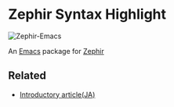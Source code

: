 # Zephir Syntax Highlight

![Zephir-Emacs](http://hiden.samurai-factory.jp/images/emacs/zephir.png)

An [Emacs](http://www.gnu.org/software/emacs/) package for [Zephir](http://zephir-lang.com)

## Related

* [Introductory article(JA)](http://hiden.samurai-factory.jp/emacs/zephir_mode/)
